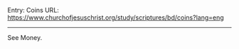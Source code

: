 Entry: Coins
URL: https://www.churchofjesuschrist.org/study/scriptures/bd/coins?lang=eng

---

See Money.

